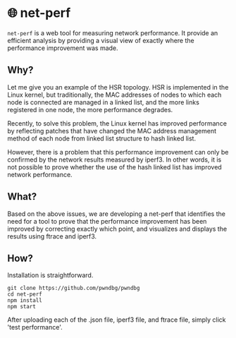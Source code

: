# 🌐 net-perf

`net-perf` is a web tool for measuring network performance.
It provide an efficient analysis by providing a visual view of exactly where the performance improvement was made.


## Why?

Let me give you an example of the HSR topology. HSR is implemented in the Linux kernel, but traditionally, the MAC addresses of nodes to which each node is connected are managed in a linked list, and the more links registered in one node, the more performance degrades.

Recently, to solve this problem, the Linux kernel has improved performance by reflecting patches that have changed the MAC address management method of each node from linked list structure to hash linked list.

However, there is a problem that this performance improvement can only be confirmed by the network results measured by iperf3. In other words, it is not possible to prove whether the use of the hash linked list has improved network performance.


## What?

Based on the above issues, we are developing a net-perf that identifies the need for a tool to prove that the performance improvement has been improved by correcting exactly which point, and visualizes and displays the results using ftrace and iperf3.

## How?

Installation is straightforward.

```shell
git clone https://github.com/pwndbg/pwndbg
cd net-perf
npm install
npm start
```
After uploading each of the .json file, iperf3 file, and ftrace file, simply click 'test performance'.